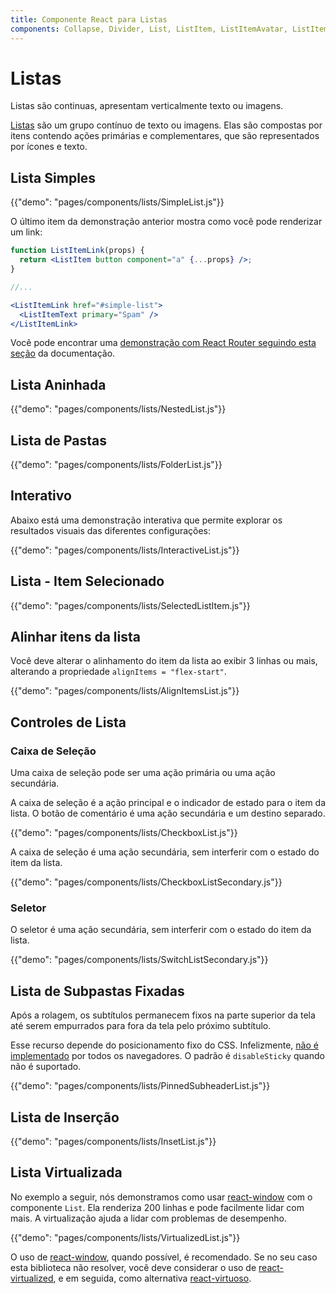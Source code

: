```yaml
---
title: Componente React para Listas
components: Collapse, Divider, List, ListItem, ListItemAvatar, ListItemIcon, ListItemSecondaryAction, ListItemText, ListSubheader
---
```


# Listas

<p class="description">Listas são continuas, apresentam verticalmente texto ou imagens.</p>

[Listas](https://material.io/design/components/lists.html) são um grupo contínuo de texto ou imagens. Elas são compostas por itens contendo ações primárias e complementares, que são representados por ícones e texto.

## Lista Simples

{{"demo": "pages/components/lists/SimpleList.js"}}

O último item da demonstração anterior mostra como você pode renderizar um link:

```jsx
function ListItemLink(props) {
  return <ListItem button component="a" {...props} />;
}

//...

<ListItemLink href="#simple-list">
  <ListItemText primary="Spam" />
</ListItemLink>
```

Você pode encontrar uma [demonstração com React Router seguindo esta seção](/guides/composition/#react-router) da documentação.

## Lista Aninhada

{{"demo": "pages/components/lists/NestedList.js"}}

## Lista de Pastas

{{"demo": "pages/components/lists/FolderList.js"}}

## Interativo

Abaixo está uma demonstração interativa que permite explorar os resultados visuais das diferentes configurações:

{{"demo": "pages/components/lists/InteractiveList.js"}}

## Lista - Item Selecionado

{{"demo": "pages/components/lists/SelectedListItem.js"}}

## Alinhar itens da lista

Você deve alterar o alinhamento do item da lista ao exibir 3 linhas ou mais, alterando a propriedade `alignItems = "flex-start"`.

{{"demo": "pages/components/lists/AlignItemsList.js"}}

## Controles de Lista

### Caixa de Seleção

Uma caixa de seleção pode ser uma ação primária ou uma ação secundária.

A caixa de seleção é a ação principal e o indicador de estado para o item da lista. O botão de comentário é uma ação secundária e um destino separado.

{{"demo": "pages/components/lists/CheckboxList.js"}}

A caixa de seleção é uma ação secundária, sem interferir com o estado do item da lista.

{{"demo": "pages/components/lists/CheckboxListSecondary.js"}}

### Seletor

O seletor é uma ação secundária, sem interferir com o estado do item da lista.

{{"demo": "pages/components/lists/SwitchListSecondary.js"}}

## Lista de Subpastas Fixadas

Após a rolagem, os subtítulos permanecem fixos na parte superior da tela até serem empurrados para fora da tela pelo próximo subtítulo.

Esse recurso depende do posicionamento fixo do CSS. Infelizmente, [não é implementado](https://caniuse.com/#search=sticky) por todos os navegadores. O padrão é `disableSticky` quando não é suportado.

{{"demo": "pages/components/lists/PinnedSubheaderList.js"}}

## Lista de Inserção

{{"demo": "pages/components/lists/InsetList.js"}}

## Lista Virtualizada

No exemplo a seguir, nós demonstramos como usar [react-window](https://github.com/bvaughn/react-window) com o componente `List`. Ela renderiza 200 linhas e pode facilmente lidar com mais. A virtualização ajuda a lidar com problemas de desempenho.

{{"demo": "pages/components/lists/VirtualizedList.js"}}

O uso de [react-window](https://github.com/bvaughn/react-window), quando possível, é recomendado. Se no seu caso esta biblioteca não resolver, você deve considerar o uso de [react-virtualized](https://github.com/bvaughn/react-virtualized), e em seguida, como alternativa [react-virtuoso](https://github.com/petyosi/react-virtuoso).
